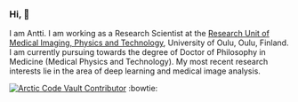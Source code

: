 ### Hi, :wave:

I am Antti. I am working as a Research Scientist at the [Research Unit of Medical Imaging, Physics and Technology](https://github.com/MIPT-Oulu), University of Oulu, Oulu, Finland. I am currently pursuing towards the degree of Doctor of Philosophy in Medicine (Medical Physics and Technology). My most recent research interests lie in the area of deep learning and medical image analysis.

[![Arctic Code Vault Contributor](https://img.shields.io/badge/%E2%9D%84%EF%B8%8F-Arctic%20Code%20Vault%20Contributor-lightgrey)](https://archiveprogram.github.com/) :bowtie:
